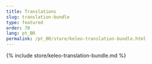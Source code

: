 ```yaml
---
title: Translations
slug: translation-bundle
type: featured
order: 70
lang: pt_BR
permalink: /pt_BR/store/keleo-translation-bundle.html
---
```


{% include store/keleo-translation-bundle.md %}
